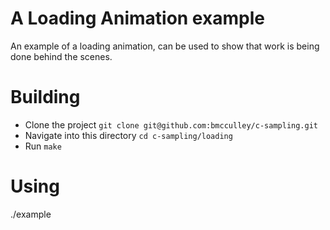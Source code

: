 # A Loading Animation example

An example of a loading animation, can be used to show that work is being 
done behind the scenes.

# Building

 * Clone the project `git clone git@github.com:bmcculley/c-sampling.git`
 * Navigate into this directory `cd c-sampling/loading` 
 * Run `make`

# Using

./example
